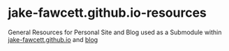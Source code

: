 # jake-fawcett.github.io-resources

General Resources for Personal Site and Blog used as a Submodule within [jake-fawcett.github.io](https://github.com/jake-fawcett/jake-fawcett.github.io/blob/main/README.md) and [blog](https://github.com/jake-fawcett/blog)
